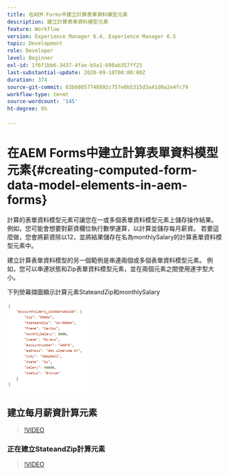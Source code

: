 ```yaml
---
title: 在AEM Forms中建立計算表單資料模型元素
description: 建立計算表單資料模型元素
feature: Workflow
version: Experience Manager 6.4, Experience Manager 6.5
topic: Development
role: Developer
level: Beginner
exl-id: 1f6f1bb6-3437-4fae-b5a1-698ab357ff23
last-substantial-update: 2020-09-10T00:00:00Z
duration: 374
source-git-commit: 03b68057748892c757e0b5315d3a41d0a2e4fc79
workflow-type: tm+mt
source-wordcount: '145'
ht-degree: 0%

---
```


# 在AEM Forms中建立計算表單資料模型元素{#creating-computed-form-data-model-elements-in-aem-forms}

計算的表單資料模型元素可讓您在一或多個表單資料模型元素上儲存操作結果。 例如，您可能會想要對薪資欄位執行數學運算，以計算並儲存每月薪資。 若要這麼做，您會將薪資除以12，並將結果儲存在名為monthlySalary的計算表單資料模型元素中。

建立計算表單資料模型的另一個範例是串連兩個或多個表單資料模型元素。 例如，您可以串連狀態和Zip表單資料模型元素，並在兩個元素之間使用連字型大小。

下列熒幕擷圖顯示計算元素StateandZip和monthlySalary

![computedfdmelement](assets/computedfdmelement.gif)

## 建立每月薪資計算元素

>[!VIDEO](https://video.tv.adobe.com/v/23855?quality=12&learn=on)

### 正在建立StateandZip計算元素

>[!VIDEO](https://video.tv.adobe.com/v/23856?quality=12&learn=on)
